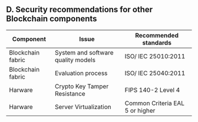 D. Security recommendations for other Blockchain components 
------

| Component               | Issue                                 | Recommended standards  |
| ------------- |-------------| -----|
| Blockchain fabric       | System and software quality models    | ISO/ IEC 25010:2011 |
| Blockchain fabric       | Evaluation process                    | ISO/ IEC 25040:2011|
| Harware                 | Crypto Key Tamper Resistance          | FIPS 140-2 Level 4|
| Harware                 | Server Virtualization                | Common Criteria EAL 5 or higher|
